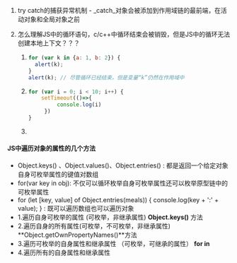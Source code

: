 1. try catch的捕获异常机制 - _catch_对象会被添加到作用域链的最前端，在活动对象和全局对象之前

2. 怎么理解JS中的循环语句，c/c++中循环结束会被销毁，但是JS中的循环无法创建本地上下文？？？

   1. ```js
      for (var k in {a: 1, b: 2}) {
        alert(k);
      }
      alert(k); // 尽管循环已经结束，但是变量“k”仍然在作用域中
      ```

   2. ```js
      for (var i = 0; i < 10; i++) {
          setTimeout(()=>{
               console.log(i)
           })
      }
      ```

   3. 

#### JS中遍历对象的属性的几个方法

- Object.keys() 、Object.values()、Object.entries()  : 都是返回一个给定对象自身可枚举属性的键值对数组
- for(var key in obj): 不仅可以循环枚举自身可枚举属性还可以枚举原型链中的可枚举属性
- for (let [key, value] of Object.entries(meals)) {  console.log(key + ':' + value); } : 既可以遍历数组也可以遍历对象
- 1.遍历自身可枚举的属性 (可枚举，非继承属性) **Object.keys()** 方法
- 2.遍历自身的所有属性(可枚举，不可枚举，非继承属性) **Object.getOwnPropertyNames()**方法
- 3.遍历可枚举的自身属性和继承属性 （可枚举，可继承的属性） **for in**
- 4.遍历所有的自身属性和继承属性